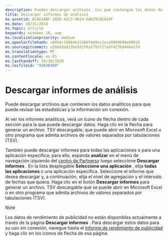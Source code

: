 ```yaml
---
description: Puedes descargar archivos .tsv que contengan los datos de análisis para que puedas revisar las estadísticas y la información sin conexión.
title: Descargar informes de análisis
ms.assetid: BCA61ABF-16ED-42C3-9014-68629CB5A24F
ms.date: 10/31/2018
ms.topic: article
keywords: windows 10, uwp
ms.localizationpriority: medium
ms.openlocfilehash: c0854c19084b31466f4e8ec2eca9894b98e80916
ms.sourcegitcommit: a3bbd3dd13be5d2f8a2793717adf4276840ee17d
ms.translationtype: MT
ms.contentlocale: es-ES
ms.lasthandoff: 10/30/2020
ms.locfileid: "93030369"
---
```

# <a name="download-analytics-reports"></a>Descargar informes de análisis


Puede descargar archivos que contienen los datos analíticos para que pueda revisar las estadísticas y la información sin conexión.

Al ver los informes analíticos, verá un icono de flecha dentro de cada sección para la que puede descargar datos. Haga clic en la flecha para generar un archivo. TSV descargable, que puede abrir en Microsoft Excel u otro programa que admita archivos de valores separados por tabulaciones (TSV).

También puede descargar informes para todas las aplicaciones o para una aplicación específica; para ello, expanda **analizar** en el menú de navegación izquierdo del [centro de Partners](https://partner.microsoft.com/dashboard)y luego seleccione **Descargar informes** . En la lista desplegable **Seleccione una aplicación** , elija **todas las aplicaciones** o una aplicación específica. Seleccione el informe que desea descargar y, a continuación, elija el nivel de agregación y el intervalo de fechas que quiera. Haga clic en el botón **Descargar informes** para generar un archivo. TSV descargable que se puede abrir en Microsoft Excel o en otro programa que admita archivos de valores separados por tabulaciones (TSV).

> [!NOTE]
> Los datos de rendimiento de publicidad no están disponibles actualmente a través de la página **Descargar informes** . Para descargar estos datos para su uso sin conexión, navegue hasta el [Informe de rendimiento de publicidad](advertising-performance-report.md) y haga clic en los iconos de flecha de esa página. 
